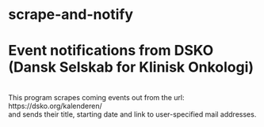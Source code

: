 # scrape-and-notify

<h1>Event notifications from DSKO (Dansk Selskab for Klinisk Onkologi)</h1><br>
This program scrapes coming events out from the url: https://dsko.org/kalenderen/<br>
and sends their title, starting date and link to user-specified mail addresses.
